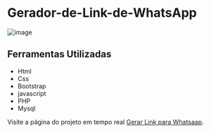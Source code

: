 # Gerador-de-Link-de-WhatsApp
![image](https://github.com/user-attachments/assets/101384d0-7b34-4bf3-b15f-431b1bc12e1c)

## Ferramentas Utilizadas

- Html
- Css
- Bootstrap
- javascript
- PHP
- Mysql

Visite a página do projeto em tempo real [Gerar Link para Whatsaap](https://wlink.randson.com.br/).




